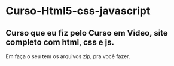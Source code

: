 # Curso-Html5-css-javascript
## Curso que eu fiz pelo Curso em Video, site completo com html, css e js.
 Em faça o seu tem os arquivos zip, pra você fazer.
